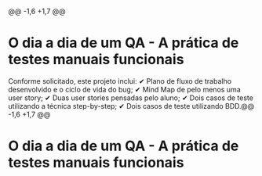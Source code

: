 @@ -1,6 +1,7 @@
# O dia a dia de um QA - A prática de testes manuais funcionais

Conforme solicitado, este projeto inclui:
✔ Plano de fluxo de trabalho desenvolvido e o ciclo de vida do bug;
✔ Mind Map de pelo menos uma user story; 
✔ Duas user stories pensadas pelo aluno;
✔ Dois casos de teste utilizando a técnica step-by-step;
✔ Dois casos de teste utilizando BDD.@@ -1,6 +1,7 @@
# O dia a dia de um QA - A prática de testes manuais funcionais
